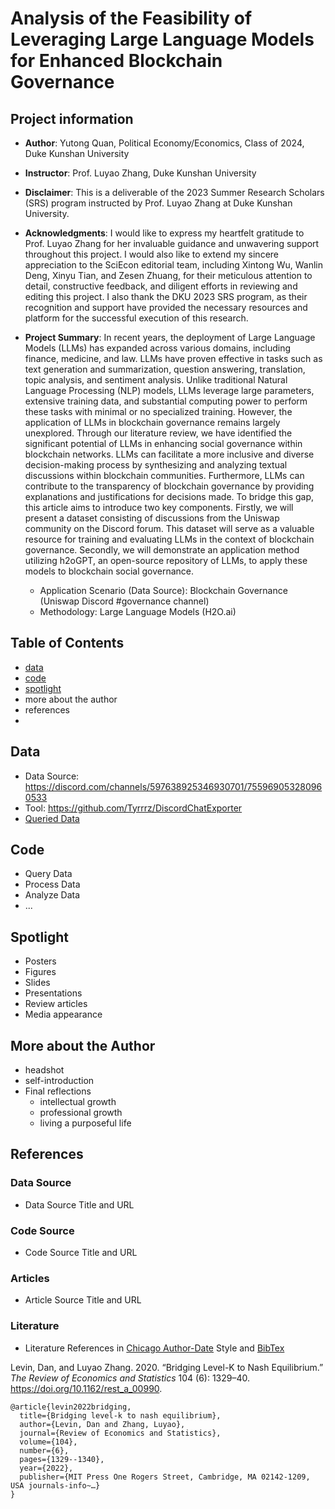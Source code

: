 # Analysis of the Feasibility of Leveraging Large Language Models for Enhanced Blockchain Governance
## Project information
- **Author**: Yutong Quan, Political Economy/Economics, Class of 2024, Duke Kunshan University
- **Instructor**: Prof. Luyao Zhang, Duke Kunshan University
- **Disclaimer**: This is a deliverable of the 2023 Summer Research Scholars (SRS) program instructed by Prof. Luyao Zhang at Duke Kunshan University.
- **Acknowledgments**: I would like to express my heartfelt gratitude to Prof. Luyao Zhang for her invaluable guidance and unwavering support throughout this project. I would also like to extend my sincere appreciation to the SciEcon editorial team, including Xintong Wu, Wanlin Deng, Xinyu Tian, and Zesen Zhuang, for their meticulous attention to detail, constructive feedback, and diligent efforts in reviewing and editing this project. I also thank the DKU 2023 SRS program, as their recognition and support have provided the necessary resources and platform for the successful execution of this research.
- **Project Summary**: 
In recent years, the deployment of Large Language Models (LLMs) has expanded across various domains, including finance, medicine, and law. LLMs have proven effective in tasks such as text generation and summarization, question answering, translation, topic analysis, and sentiment analysis. Unlike traditional Natural Language Processing (NLP) models, LLMs leverage large parameters, extensive training data, and substantial computing power to perform these tasks with minimal or no specialized training.
However, the application of LLMs in blockchain governance remains largely unexplored. Through our literature review, we have identified the significant potential of LLMs in enhancing social governance within blockchain networks. LLMs can facilitate a more inclusive and diverse decision-making process by synthesizing and analyzing textual discussions within blockchain communities. Furthermore, LLMs can contribute to the transparency of blockchain governance by providing explanations and justifications for decisions made.
To bridge this gap, this article aims to introduce two key components. Firstly, we will present a dataset consisting of discussions from the Uniswap community on the Discord forum. This dataset will serve as a valuable resource for training and evaluating LLMs in the context of blockchain governance. Secondly, we will demonstrate an application method utilizing h2oGPT, an open-source repository of LLMs, to apply these models to blockchain social governance.

  - Application Scenario (Data Source): Blockchain Governance (Uniswap Discord #governance channel)
  - Methodology: Large Language Models (H2O.ai)

## Table of Contents
- [data](https://github.com/SciEcon/SRS2023_LLMs-BlockchainGovernance/tree/main/data)
- [code](https://github.com/SciEcon/SRS2023_LLMs-BlockchainGovernance/tree/main/code)
- [spotlight](https://github.com/SciEcon/SRS2023_LLMs-BlockchainGovernance/tree/main/spotlight/figures)
- more about the author
- references
- 
## Data
- Data Source: https://discord.com/channels/597638925346930701/755969053280960533
- Tool: https://github.com/Tyrrrz/DiscordChatExporter
- [Queried Data](https://github.com/SciEcon/SRS2023_LLMs-BlockchainGovernance/blob/main/data/Queried_Data/Discord%20-%20Uniswap%20-%20Governance.csv)

## Code
- Query Data
- Process Data
- Analyze Data
- ...

## Spotlight
- Posters
- Figures
- Slides
- Presentations
- Review articles
- Media appearance

## More about the Author
- headshot
- self-introduction
- Final reflections 
  - intellectual growth
  - professional growth
  - living a purposeful life

## References

### Data Source
- Data Source Title and URL
### Code Source
- Code Source Title and URL
### Articles
- Article Source Title and URL
### Literature
- Literature References in [Chicago Author-Date](https://www.chicagomanualofstyle.org/tools_citationguide/citation-guide-2.html) Style and [BibTex](https://scholar.google.com/) 

Levin, Dan, and Luyao Zhang. 2020. “Bridging Level-K to Nash Equilibrium.” *The Review of Economics and Statistics* 104 (6): 1329–40. https://doi.org/10.1162/rest_a_00990.

```
@article{levin2022bridging,
  title={Bridging level-k to nash equilibrium},
  author={Levin, Dan and Zhang, Luyao},
  journal={Review of Economics and Statistics},
  volume={104},
  number={6},
  pages={1329--1340},
  year={2022},
  publisher={MIT Press One Rogers Street, Cambridge, MA 02142-1209, USA journals-info~…}
}
```

